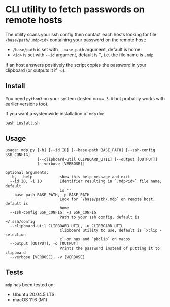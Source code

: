# CLI utility to fetch passwords on remote hosts

The utility scans your ssh config then contact each hosts looking for file `/base/path/.mdp<id>` containing your password on the remote host:

- `/base/path` is set with `--base-path` argument, default is home
- `<id>` is set with `--id` argument, default is '', i.e. the file name is `.mdp`

If an host answers positively the script copies the password in your clipboard (or outputs it if `-o`).

## Install

You need `python3` on your system (tested on `>= 3.8` but probably works with earlier versions too).

If you want a systemwide installation of `mdp` do:

`bash install.sh`

## Usage

```
usage: mdp.py [-h] [--id ID] [--base-path BASE_PATH] [--ssh-config SSH_CONFIG]
              [--clipboard-util CLIPBOARD_UTIL] [--output [OUTPUT]]
              [--verbose [VERBOSE]]

optional arguments:
  -h, --help            show this help message and exit
  --id ID, -i ID        Identifier resulting in `.mdp<id>` file name, default
                        is ''
  --base-path BASE_PATH, -p BASE_PATH
                        Look for `/base/path/.mdp` on remote host, default is
                        home
  --ssh-config SSH_CONFIG, -s SSH_CONFIG
                        Path to your ssh config, default is ~/.ssh/config
  --clipboard-util CLIPBOARD_UTIL, -u CLIPBOARD_UTIL
                        Clipboard utility to use, default is `xclip -selection
                        c` on nux and `pbclip` on macos
  --output [OUTPUT], -o [OUTPUT]
                        Prints the password instead of putting it to clipboard
  --verbose [VERBOSE], -v [VERBOSE]
```

## Tests

`mdp` has been tested on:

- Ubuntu 20.04.5 LTS
- macOS 11.6 (M1)